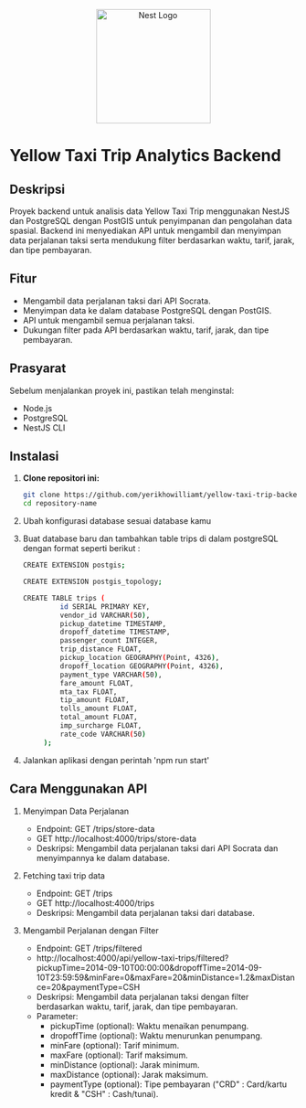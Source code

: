 <p align="center">
  <a href="http://nestjs.com/" target="blank"><img src="https://nestjs.com/img/logo-small.svg" width="200" alt="Nest Logo" /></a>
</p>

# Yellow Taxi Trip Analytics Backend

## Deskripsi

Proyek backend untuk analisis data Yellow Taxi Trip menggunakan NestJS dan PostgreSQL dengan PostGIS untuk penyimpanan dan pengolahan data spasial. Backend ini menyediakan API untuk mengambil dan menyimpan data perjalanan taksi serta mendukung filter berdasarkan waktu, tarif, jarak, dan tipe pembayaran.

## Fitur

- Mengambil data perjalanan taksi dari API Socrata.
- Menyimpan data ke dalam database PostgreSQL dengan PostGIS.
- API untuk mengambil semua perjalanan taksi.
- Dukungan filter pada API berdasarkan waktu, tarif, jarak, dan tipe pembayaran.

## Prasyarat

Sebelum menjalankan proyek ini, pastikan telah menginstal:

- Node.js
- PostgreSQL
- NestJS CLI

## Instalasi

1. **Clone repositori ini:**

   ```bash
   git clone https://github.com/yerikhowilliamt/yellow-taxi-trip-backend.git
   cd repository-name

2. Ubah konfigurasi database sesuai database kamu

3. Buat database baru dan tambahkan table trips di dalam postgreSQL dengan format seperti berikut :
   ```bash
   CREATE EXTENSION postgis;
   ```
   ```bash
   CREATE EXTENSION postgis_topology;
   ```
   ```bash
   CREATE TABLE trips (
    		id SERIAL PRIMARY KEY,
    		vendor_id VARCHAR(50),
    		pickup_datetime TIMESTAMP,
    		dropoff_datetime TIMESTAMP,
    		passenger_count INTEGER,
    		trip_distance FLOAT,
    		pickup_location GEOGRAPHY(Point, 4326),
    		dropoff_location GEOGRAPHY(Point, 4326),
    		payment_type VARCHAR(50),
    		fare_amount FLOAT,
    		mta_tax FLOAT,
    		tip_amount FLOAT,
    		tolls_amount FLOAT,
    		total_amount FLOAT,
    		imp_surcharge FLOAT,
    		rate_code VARCHAR(50)
		);
   ```

5. Jalankan aplikasi dengan perintah 'npm run start'


## Cara Menggunakan API

1. Menyimpan Data Perjalanan
   - Endpoint: GET /trips/store-data
   - GET http://localhost:4000/trips/store-data
   - Deskripsi: Mengambil data perjalanan taksi dari API Socrata dan menyimpannya ke dalam database.

2. Fetching taxi trip data
   - Endpoint: GET /trips
   - GET http://localhost:4000/trips
   - Deskripsi: Mengambil data perjalanan taksi dari database.

3. Mengambil Perjalanan dengan Filter
   - Endpoint: GET /trips/filtered
   - http://localhost:4000/api/yellow-taxi-trips/filtered?pickupTime=2014-09-10T00:00:00&dropoffTime=2014-09-10T23:59:59&minFare=0&maxFare=20&minDistance=1.2&maxDistance=20&paymentType=CSH
   - Deskripsi: Mengambil data perjalanan taksi dengan filter berdasarkan waktu, tarif, jarak, dan tipe pembayaran.
   - Parameter:
     - pickupTime (optional): Waktu menaikan penumpang.
     - dropoffTime (optional): Waktu menurunkan penumpang.
     - minFare (optional): Tarif minimum.
     - maxFare (optional): Tarif maksimum.
     - minDistance (optional): Jarak minimum.
     - maxDistance (optional): Jarak maksimum.
     - paymentType (optional): Tipe pembayaran ("CRD" : Card/kartu kredit & "CSH" : Cash/tunai).
